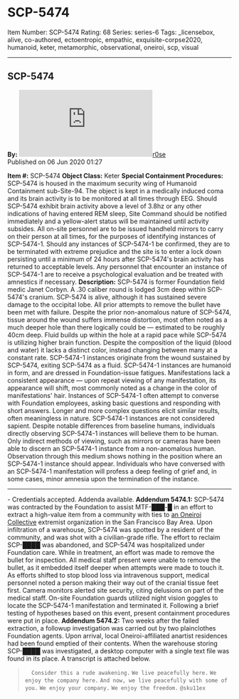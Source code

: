 # SCP-5474
Item Number: SCP-5474
Rating: 68
Series: series-6
Tags: _licensebox, alive, co-authored, ectoentropic, empathic, exquisite-corpse2020, humanoid, keter, metamorphic, observational, oneiroi, scp, visual

---

SCP-5474  
---  
**By:** [![r0se](https://www.wikidot.com/avatar.php?userid=3198110&amp;size=small&amp;timestamp=1751245904)](http://www.wikidot.com/user:info/r0se)[r0se](http://www.wikidot.com/user:info/r0se)  
Published on 06 Jun 2020 01:27  
  

**Item #:** SCP-5474
**Object Class:** Keter
**Special Containment Procedures:** SCP-5474 is housed in the maximum security wing of Humanoid Containment sub-Site-94. The object is kept in a medically induced coma and its brain activity is to be monitored at all times through EEG. Should SCP-5474 exhibit brain activity above a level of 3.8hz or any other indications of having entered REM sleep, Site Command should be notified immediately and a yellow-alert status will be maintained until activity subsides.
All on-site personnel are to be issued handheld mirrors to carry on their person at all times, for the purposes of identifying instances of SCP-5474-1. Should any instances of SCP-5474-1 be confirmed, they are to be terminated with extreme prejudice and the site is to enter a lock down persisting until a minimum of 24 hours after SCP-5474's brain activity has returned to acceptable levels. Any personnel that encounter an instance of SCP-5474-1 are to receive a psychological evaluation and be treated with amnestics if necessary.
**Description:** SCP-5474 is former Foundation field medic Janet Corbyn. A .30 caliber round is lodged 3cm deep within SCP-5474's cranium. SCP-5474 is alive, although it has sustained severe damage to the occipital lobe. All prior attempts to remove the bullet have been met with failure. Despite the prior non-anomalous nature of SCP-5474, tissue around the wound suffers immense distortion, most often noted as a much deeper hole than there logically could be — estimated to be roughly 40cm deep. Fluid builds up within the hole at a rapid pace while SCP-5474 is utilizing higher brain function. Despite the composition of the liquid (blood and water) it lacks a distinct color, instead changing between many at a constant rate.
SCP-5474-1 instances originate from the wound sustained by SCP-5474, exiting SCP-5474 as a fluid. SCP-5474-1 instances are humanoid in form, and are dressed in Foundation-issue fatigues. Manifestations lack a consistent appearance — upon repeat viewing of any manifestation, its appearance will shift, most commonly noted as a change in the color of manifestations' hair. Instances of SCP-5474-1 often attempt to converse with Foundation employees, asking basic questions and responding with short answers. Longer and more complex questions elicit similar results, often meaningless in nature. SCP-5474-1 instances are not considered sapient.
Despite notable differences from baseline humans, individuals directly observing SCP-5474-1 instances will believe them to be human. Only indirect methods of viewing, such as mirrors or cameras have been able to discern an SCP-5474-1 instance from a non-anomalous human. Observation through this medium shows nothing in the position where an SCP-5474-1 instance should appear. Individuals who have conversed with an SCP-5474-1 manifestation will profess a deep feeling of grief and, in some cases, minor amnesia upon the termination of the instance.
* * *
\- Credentials accepted. Addenda available.
**Addendum 5474.1:** SCP-5474 was contracted by the Foundation to assist MTF-███-█ in an effort to extract a high-value item from a community with ties to [an Oneiroi Collective](http://www.scp-wiki.net/oneiroi) extremist organization in the San Francisco Bay Area. Upon infiltration of a warehouse, SCP-5474 was spotted by a resident of the community, and was shot with a civilian-grade rifle. The effort to reclaim SCP-████ was abandoned, and SCP-5474 was hospitalized under Foundation care.
While in treatment, an effort was made to remove the bullet for inspection. All medical staff present were unable to remove the bullet, as it embedded itself deeper when attempts were made to touch it. As efforts shifted to stop blood loss via intravenous support, medical personnel noted a person making their way out of the cranial tissue feet first. Camera monitors alerted site security, citing delusions on part of the medical staff. On-site Foundation guards utilized night vision goggles to locate the SCP-5474-1 manifestation and terminated it. Following a brief testing of hypotheses based on this event, present containment procedures were put in place.
**Addendum 5474.2:** Two weeks after the failed extraction, a followup investigation was carried out by two plainclothes Foundation agents. Upon arrival, local Oneiroi-affiliated anartist residences had been found emptied of their contents. When the warehouse storing SCP-████ was investigated, a desktop computer with a single text file was found in its place. A transcript is attached below.
> ⠀
> `Consider this a rude awakening.`
> `We live peacefully here.`
> `We enjoy the company here.`
> `And now, we live peacefully with some of you.`
> `We enjoy your company.`
> `We enjoy the freedom.`
> `@sku11ex`
⠀ 